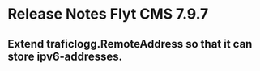 # Release Notes Flyt CMS 7.9.7

## Extend traficlogg.RemoteAddress so that it can store ipv6-addresses.
